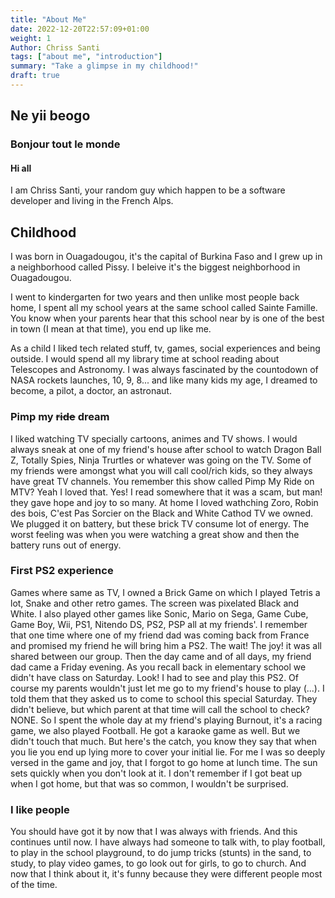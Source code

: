 ```yaml
---
title: "About Me"
date: 2022-12-20T22:57:09+01:00
weight: 1
Author: Chriss Santi
tags: ["about me", "introduction"]
summary: "Take a glimpse in my childhood!"
draft: true
---
```


## Ne yii beogo
### Bonjour tout le monde
#### Hi all

I am Chriss Santi, your random guy which happen to be a software developer and living in the French Alps.

## Childhood

I was born in Ouagadougou, it's the capital of Burkina Faso and I grew up in a neighborhood called Pissy. I beleive it's the biggest neighborhood in Ouagadougou.

I went to kindergarten for two years and then unlike most people back home, I spent all my school years at the same school called Sainte Famille. You know when your parents hear that this school near by is one of the best in town (I mean at that time), you end up like me.

As a child I liked tech related stuff, tv, games, social experiences and being outside.
I would spend all my library time at school reading about Telescopes and Astronomy. I was always fascinated by the countodown of NASA rockets launches, 10, 9, 8... and like many kids my age, I dreamed to become, a pilot, a doctor, an astronaut.

### Pimp my ~~ride~~ dream

I liked watching TV specially cartoons, animes and TV shows. I would always sneak at one of my friend's house after school to watch Dragon Ball Z, Totally Spies, Ninja Trurtles or whatever was going on the TV. Some of my friends were amongst what you will call cool/rich kids, so they always have great TV channels. You remember this show called Pimp My Ride on MTV? Yeah I loved that. Yes! I read somewhere that it was a scam, but man! they gave hope and joy to so many.
At home I loved wathching Zoro, Robin des bois, C'est Pas Sorcier on the Black and White Cathod TV we owned. We plugged it on battery, but these brick TV consume lot of energy. The worst feeling was when you were watching a great show and then the battery runs out of energy.

### First PS2 experience

Games where same as TV, I owned a Brick Game on which I played Tetris a lot, Snake and other retro games. The screen was pixelated Black and White. I also played other games like Sonic, Mario on Sega, Game Cube, Game Boy, Wii, PS1, Nitendo DS, PS2, PSP all at my friends'.
I remember that one time where one of my friend dad was coming back from France and promised my friend he will bring him a PS2. The wait! The joy! it was all shared between our group.
Then the day came and of all days, my friend dad came a Friday evening. As you recall back in elementary school we didn't have class on Saturday. Look! I had to see and play this PS2.
Of course my parents wouldn't just let me go to my friend's house to play (...). I told them that they asked us to come to school this special Saturday. They didn't believe, but which parent at that time will call the school to check? NONE.
So I spent the whole day at my friend's playing Burnout, it's a racing game, we also played Football. He got a karaoke game as well. But we didn't touch that much.
But here's the catch, you know they say that when you lie you end up lying more to cover your initial lie. For me I was so deeply versed in the game and joy, that I forgot to go home at lunch time. The sun sets quickly when you don't look at it.
I don't remember if I got beat up when I got home, but that was so common, I wouldn't be surprised.

### I like people

You should have got it by now that I was always with friends. And this continues until now. I have always had someone to talk with, to play football, to play in the school playground, to do jump tricks (stunts) in the sand, to study, to play video games, to go look out for girls, to go to church. And now that I think about it, it's funny because they were different people most of the time.